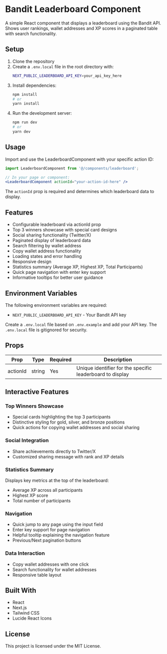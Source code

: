 # Bandit Leaderboard Component

A simple React component that displays a leaderboard using the Bandit API. Shows user rankings, wallet addresses and XP scores in a paginated table with search functionality.

## Setup

1. Clone the repository
2. Create a `.env.local` file in the root directory with:
    ```bash
    NEXT_PUBLIC_LEADERBOARD_API_KEY=your_api_key_here
    ```
3. Install dependencies:
    ```bash
    npm install
    # or
    yarn install
    ```
4. Run the development server:
    ```bash
    npm run dev
    # or
    yarn dev
    ```

## Usage

Import and use the LeaderboardComponent with your specific action ID:

```jsx
import LeaderboardComponent from '@/components/leaderboard';

// In your page or component:
<LeaderboardComponent actionId="your-action-id-here" />
```

The `actionId` prop is required and determines which leaderboard data to display.

## Features

- Configurable leaderboard via actionId prop
- Top 3 winners showcase with special card designs
- Social sharing functionality (Twitter/X)
- Paginated display of leaderboard data
- Search filtering by wallet address  
- Copy wallet address functionality
- Loading states and error handling
- Responsive design
- Statistics summary (Average XP, Highest XP, Total Participants)
- Quick page navigation with enter key support
- Informative tooltips for better user guidance

## Environment Variables

The following environment variables are required:

- `NEXT_PUBLIC_LEADERBOARD_API_KEY` - Your Bandit API key

Create a `.env.local` file based on `.env.example` and add your API key. The `.env.local` file is gitignored for security.

## Props

| Prop | Type | Required | Description |
|------|------|----------|-------------|
| actionId | string | Yes | Unique identifier for the specific leaderboard to display |

## Interactive Features

### Top Winners Showcase
- Special cards highlighting the top 3 participants
- Distinctive styling for gold, silver, and bronze positions
- Quick actions for copying wallet addresses and social sharing

### Social Integration
- Share achievements directly to Twitter/X
- Customized sharing message with rank and XP details

### Statistics Summary
Displays key metrics at the top of the leaderboard:
- Average XP across all participants
- Highest XP score
- Total number of participants

### Navigation
- Quick jump to any page using the input field
- Enter key support for page navigation
- Helpful tooltip explaining the navigation feature
- Previous/Next pagination buttons

### Data Interaction
- Copy wallet addresses with one click
- Search functionality for wallet addresses
- Responsive table layout

## Built With

- React
- Next.js
- Tailwind CSS
- Lucide React Icons

## License

This project is licensed under the MIT License.
